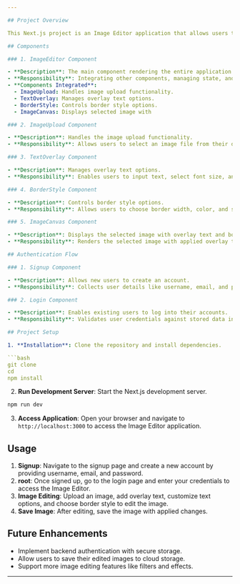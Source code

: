 ```yaml
---

## Project Overview

This Next.js project is an Image Editor application that allows users to upload images, overlay text on them, and add borders. It also includes authentication functionality with login and signup features, storing user data in localStorage.

## Components

### 1. ImageEditor Component

- **Description**: The main component rendering the entire application.
- **Responsibility**: Integrating other components, managing state, and handling user interactions.
- **Components Integrated**:
  - ImageUpload: Handles image upload functionality.
  - TextOverlay: Manages overlay text options.
  - BorderStyle: Controls border style options.
  - ImageCanvas: Displays selected image with 

### 2. ImageUpload Component

- **Description**: Handles the image upload functionality.
- **Responsibility**: Allows users to select an image file from their device to be edited.

### 3. TextOverlay Component

- **Description**: Manages overlay text options.
- **Responsibility**: Enables users to input text, select font size, and choose text color for overlay.

### 4. BorderStyle Component

- **Description**: Controls border style options.
- **Responsibility**: Allows users to choose border width, color, and style for the image.

### 5. ImageCanvas Component

- **Description**: Displays the selected image with overlay text and border.
- **Responsibility**: Renders the selected image with applied overlay text and border.

## Authentication Flow

### 1. Signup Component

- **Description**: Allows new users to create an account.
- **Responsibility**: Collects user details like username, email, and password for registration. Stores user data in localStorage.

### 2. Login Component

- **Description**: Enables existing users to log into their accounts.
- **Responsibility**: Validates user credentials against stored data in localStorage. Grants access to the Image Editor upon successful authentication.

## Project Setup

1. **Installation**: Clone the repository and install dependencies.

```bash
git clone 
cd 
npm install
```

2. **Run Development Server**: Start the Next.js development server.

```bash
npm run dev
```

3. **Access Application**: Open your browser and navigate to `http://localhost:3000` to access the Image Editor application.

## Usage

1. **Signup**: Navigate to the signup page and create a new account by providing username, email, and password.
2. **root**: Once signed up, go to the login page and enter your credentials to access the Image Editor.
3. **Image Editing**: Upload an image, add overlay text, customize text options, and choose border style to edit the image.
4. **Save Image**: After editing, save the image with applied changes.

## Future Enhancements

- Implement backend authentication with secure storage.
- Allow users to save their edited images to cloud storage.
- Support more image editing features like filters and effects.

---
```

